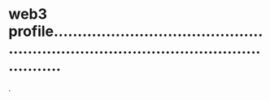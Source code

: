 # web3 profile............................................................................................................
.
